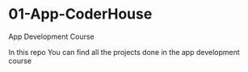 # 01-App-CoderHouse
App Development Course

In this repo You can find all the projects done in the app development course
